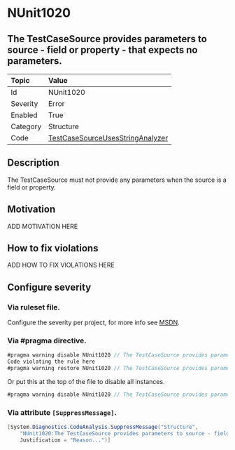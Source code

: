 # NUnit1020
## The TestCaseSource provides parameters to source - field or property - that expects no parameters.

| Topic    | Value
| :--      | :--
| Id       | NUnit1020
| Severity | Error
| Enabled  | True
| Category | Structure
| Code     | [TestCaseSourceUsesStringAnalyzer](https://github.com/nunit/nunit.analyzers/blob/master/src/nunit.analyzers/TestCaseSourceUsage/TestCaseSourceUsesStringAnalyzer.cs)


## Description

The TestCaseSource must not provide any parameters when the source is a field or property.

## Motivation

ADD MOTIVATION HERE

## How to fix violations

ADD HOW TO FIX VIOLATIONS HERE

<!-- start generated config severity -->
## Configure severity

### Via ruleset file.

Configure the severity per project, for more info see [MSDN](https://msdn.microsoft.com/en-us/library/dd264949.aspx).

### Via #pragma directive.
```C#
#pragma warning disable NUnit1020 // The TestCaseSource provides parameters to source - field or property - that expects no parameters.
Code violating the rule here
#pragma warning restore NUnit1020 // The TestCaseSource provides parameters to source - field or property - that expects no parameters.
```

Or put this at the top of the file to disable all instances.
```C#
#pragma warning disable NUnit1020 // The TestCaseSource provides parameters to source - field or property - that expects no parameters.
```

### Via attribute `[SuppressMessage]`.

```C#
[System.Diagnostics.CodeAnalysis.SuppressMessage("Structure", 
    "NUnit1020:The TestCaseSource provides parameters to source - field or property - that expects no parameters.",
    Justification = "Reason...")]
```
<!-- end generated config severity -->
